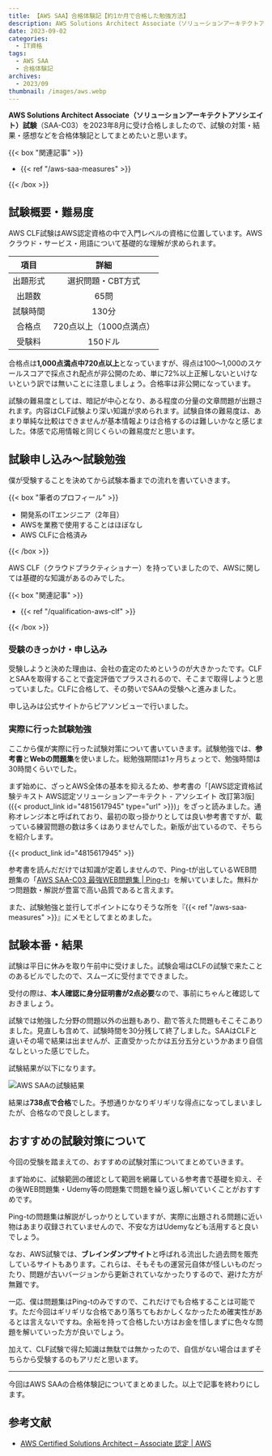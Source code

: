 ```yaml
---
title: 【AWS SAA】合格体験記【約1か月で合格した勉強方法】
description: AWS Solutions Architect Associate（ソリューションアーキテクトアソシエイト）試験（SAA-C03）を2022年8月に受け合格しましたので、試験の対策・結果・感想などを合格体験記としてまとめたいと思います。
date: 2023-09-02
categories: 
  - IT資格
tags: 
  - AWS SAA
  - 合格体験記
archives: 
  - 2023/09
thumbnail: /images/aws.webp
---
```


**AWS Solutions Architect Associate（ソリューションアーキテクトアソシエイト）試験**（SAA-C03）を2023年8月に受け合格しましたので、試験の対策・結果・感想などを合格体験記としてまとめたいと思います。

<!--more-->

{{< box "関連記事" >}}
<ul>
<li>{{< ref "/aws-saa-measures" >}}</li>
</ul>
{{< /box >}}

## 試験概要・難易度

AWS CLF試験はAWS認定資格の中で入門レベルの資格に位置しています。AWSクラウド・サービス・用語について基礎的な理解が求められます。

|項目|詳細|
| :---: | :---: |
|出題形式|選択問題・CBT方式|
|出題数|65問|
|試験時間|130分|
|合格点|720点以上（1000点満点）|
|受験料|150ドル|

合格点は**1,000点満点中720点以上**となっていますが、得点は100～1,000のスケールスコアで採点され配点が非公開のため、単に72%以上正解しないといけないという訳では無いことに注意しましょう。合格率は非公開になっています。

試験の難易度としては、暗記が中心となり、ある程度の分量の文章問題が出題されます。内容はCLF試験より深い知識が求められます。試験自体の難易度は、あまり単純な比較はできませんが基本情報よりは合格するのは難しいかなと感じました。体感で応用情報と同じくらいの難易度だと思います。

## 試験申し込み～試験勉強

僕が受験することを決めてから試験本番までの流れを書いていきます。

{{< box "筆者のプロフィール" >}}
<ul>
<li>開発系のITエンジニア（2年目）</li>
<li>AWSを業務で使用することはほぼなし</li>
<li>AWS CLFに合格済み</li>
</ul>
{{< /box >}}

AWS CLF（クラウドプラクティショナー）を持っていましたので、AWSに関しては基礎的な知識があるのみでした。

{{< box "関連記事" >}}
<ul>
<li>{{< ref "/qualification-aws-clf" >}}</li>
</ul>
{{< /box >}}

### 受験のきっかけ・申し込み

受験しようと決めた理由は、会社の査定のためというのが大きかったです。CLFとSAAを取得することで査定評価でプラスされるので、そこまで取得しようと思っていました。CLFに合格して、その勢いでSAAの受験へと進みました。

申し込みは公式サイトからピアソンビューで行いました。

### 実際に行った試験勉強

ここから僕が実際に行った試験対策について書いていきます。試験勉強では、**参考書**と**Webの問題集**を使いました。総勉強期間は1ヶ月ちょっとで、勉強時間は30時間くらいでした。

まず始めに、ざっとAWS全体の基本を抑えるため、参考書の「[AWS認定資格試験テキスト AWS認定ソリューションアーキテクト - アソシエイト 改訂第3版]({{< product_link id="4815617945" type="url" >}})」をざっと読みました。通称オレンジ本と呼ばれており、最初の取っ掛かりとしては良い参考書ですが、載っている練習問題の数は多くはありませんでした。新版が出ているので、そちらを紹介します。

{{< product_link id="4815617945" >}}

参考書を読んだだけでは知識が定着しませんので、Ping-tが出しているWEB問題集の「[AWS SAA-C03 最強WEB問題集 | Ping-t](https://mondai.ping-t.com/question_subjects/72)」を解いていました。無料かつ問題数・解説が豊富で高い品質であると言えます。

また、試験勉強と並行してポイントになりそうな所を『{{< ref "/aws-saa-measures" >}}』にメモとしてまとめました。

## 試験本番・結果

試験は平日に休みを取り午前中に受けました。試験会場はCLFの試験で来たことのあるビルでしたので、スムーズに受付までできました。

受付の際は、**本人確認に身分証明書が2点必要**なので、事前にちゃんと確認しておきましょう。

試験では勉強した分野の問題以外の出題もあり、勘で答えた問題もそこそこありました。見直しも含めて、試験時間を30分残して終了しました。SAAはCLFと違いその場で結果は出ませんが、正直受かったかは五分五分というかあまり自信なしといった感じでした。

試験結果が以下になります。

![AWS SAAの試験結果](/images/qualification-aws-saa-01.png)

結果は**738点で合格**でした。予想通りかなりギリギリな得点になってしまいましたが、合格なので良しとします。

## おすすめの試験対策について

今回の受験を踏まえての、おすすめの試験対策についてまとめていきます。

まず始めに、試験範囲の確認として範囲を網羅している参考書で基礎を抑え、その後WEB問題集・Udemy等の問題集で問題を繰り返し解いていくことがおすすめです。

Ping-tの問題集は解説がしっかりとしていますが、実際に出題される問題に近い物はあまり収録されていませんので、不安な方はUdemyなども活用すると良いでしょう。

なお、AWS試験では、**ブレインダンプサイト**と呼ばれる流出した過去問を販売しているサイトもあります。これらは、そもそもの運営元自体が怪しいものだったり、問題が古いバージョンから更新されていなかったりするので、避けた方が無難です。

一応、僕は問題集はPing-tのみですので、これだけでも合格することは可能です。ただ今回はギリギリな合格であり落ちてもおかしくなかったため確実性があるとは言えないですね。余裕を持って合格したい方はお金を惜しまずに色々な問題を解いていった方が良いでしょう。

加えて、CLF試験で得た知識は無駄では無かったので、自信がない場合はまずそちらから受験するのもアリだと思います。

* * *

今回はAWS SAAの合格体験記についてまとめました。以上で記事を終わりにします。

## 参考文献

* [AWS Certified Solutions Architect – Associate 認定 | AWS](https://aws.amazon.com/jp/certification/certified-solutions-architect-associate/)